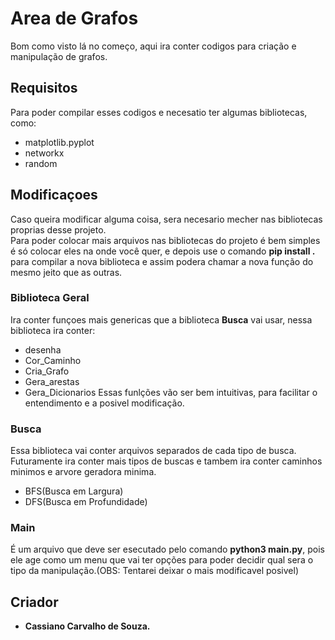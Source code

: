 # Area de Grafos
Bom como visto lá no começo, aqui ira conter codigos para criação e manipulação de grafos.

## Requisitos
Para poder compilar esses codigos e necesatio ter algumas bibliotecas, como:
* matplotlib.pyplot
* networkx
* random

## Modificaçoes
Caso queira modificar alguma coisa, sera necesario mecher nas bibliotecas proprias desse projeto.\
Para poder colocar mais arquivos nas bibliotecas do projeto é bem simples é só colocar eles na onde você quer, e depois use o comando **pip install .** para compilar a nova biblioteca e assim podera chamar a nova função do mesmo jeito que as outras.

### Biblioteca Geral
Ira conter funçoes mais genericas que a biblioteca **Busca** vai usar, nessa biblioteca ira conter:
* desenha
* Cor_Caminho
* Cria_Grafo
* Gera_arestas
* Gera_Dicionarios
Essas funlções vão ser bem intuitivas, para facilitar o entendimento e a posivel modificação.

### Busca
Essa biblioteca vai conter arquivos separados de cada tipo de busca. Futuramente ira conter mais tipos de buscas e tambem ira conter caminhos minimos e arvore geradora minima.
* BFS(Busca em Largura)
* DFS(Busca em Profundidade)

### Main
É um arquivo que deve ser esecutado pelo comando **python3 main.py**, pois ele age como um menu que vai ter opções para poder decidir qual sera o tipo da manipulação.(OBS: Tentarei deixar o mais modificavel posivel)


## Criador
* **Cassiano Carvalho de Souza.**